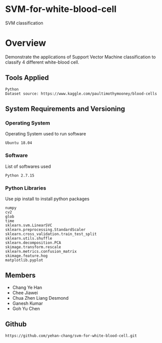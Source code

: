 # SVM-for-white-blood-cell
SVM classification

# Overview
Demonstrate the applications of Support Vector Machine classification to classify 4 different white-blood cell. 

## Tools Applied
```
Python
Dataset source: https://www.kaggle.com/paultimothymooney/blood-cells
```

## System Requirements and Versioning
### Operating System 
Operating System used to run software
```
Ubuntu 18.04
```

### Software 
List of softwares used
```
Python 2.7.15
```

### Python Libraries
Use pip install to install python packages
```
numpy
cv2
glob
time
sklearn.svm.LinearSVC
sklearn.preprocessing.StandardScaler
sklearn.cross_validation.train_test_split
sklearn.utils.shuffle
sklearn.decomposition.PCA
skimage.transform.rescale
sklearn.metrics.confusion_matrix
skimage.feature.hog
matplotlib.pyplot
```

## Members
* Chang Ye Han
* Chee Jiawei
* Chua Zhen Liang Desmond
* Ganesh Kumar
* Goh Yu Chen

## Github
```
https://github.com/yehan-chang/svm-for-white-blood-cell.git
```
